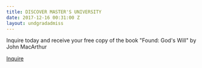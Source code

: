 ```yaml
---
title: DISCOVER MASTER'S UNIVERSITY
date: 2017-12-16 00:31:00 Z
layout: undgradadmiss
---
```


Inquire today and receive your free copy of the book "Found: God's Will" by John MacArthur

[Inquire](https://masters.tfaforms.net/217737)
